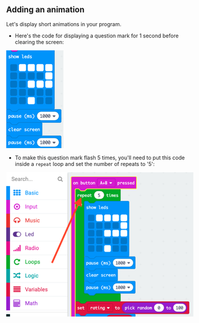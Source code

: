## Adding an animation

Let's display short animations in your program.

+ Here's the code for displaying a question mark for 1 second before clearing the screen:

![skjermbilde](images/rate-question-code.png)

+ To make this question mark flash 5 times, you'll need to put this code inside a `repeat` loop and set the number of repeats to '5':

![skjermbilde](images/rate-question-repeat.png)